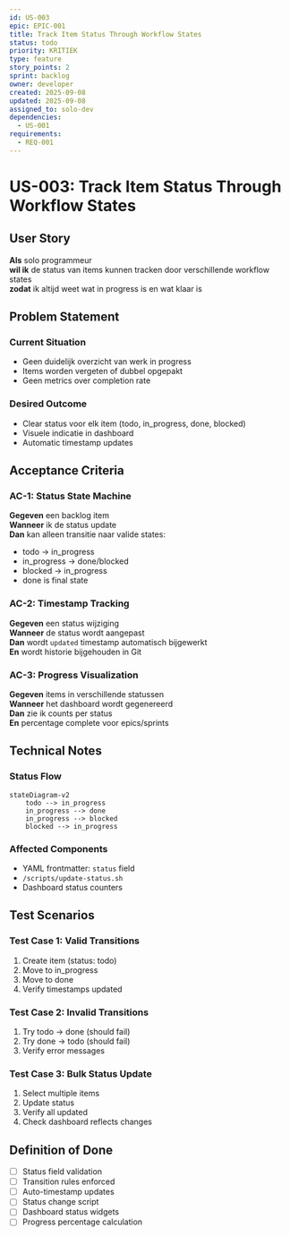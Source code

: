 ```yaml
---
id: US-003
epic: EPIC-001
title: Track Item Status Through Workflow States
status: todo
priority: KRITIEK
type: feature
story_points: 2
sprint: backlog
owner: developer
created: 2025-09-08
updated: 2025-09-08
assigned_to: solo-dev
dependencies:
  - US-001
requirements:
  - REQ-001
---
```


# US-003: Track Item Status Through Workflow States

## User Story
**Als** solo programmeur  
**wil ik** de status van items kunnen tracken door verschillende workflow states  
**zodat** ik altijd weet wat in progress is en wat klaar is

## Problem Statement
### Current Situation
- Geen duidelijk overzicht van werk in progress
- Items worden vergeten of dubbel opgepakt
- Geen metrics over completion rate

### Desired Outcome
- Clear status voor elk item (todo, in_progress, done, blocked)
- Visuele indicatie in dashboard
- Automatic timestamp updates

## Acceptance Criteria

### AC-1: Status State Machine
**Gegeven** een backlog item  
**Wanneer** ik de status update  
**Dan** kan alleen transitie naar valide states:
- todo → in_progress
- in_progress → done/blocked
- blocked → in_progress
- done is final state

### AC-2: Timestamp Tracking
**Gegeven** een status wijziging  
**Wanneer** de status wordt aangepast  
**Dan** wordt `updated` timestamp automatisch bijgewerkt  
**En** wordt historie bijgehouden in Git

### AC-3: Progress Visualization
**Gegeven** items in verschillende statussen  
**Wanneer** het dashboard wordt gegenereerd  
**Dan** zie ik counts per status  
**En** percentage complete voor epics/sprints

## Technical Notes

### Status Flow
```mermaid
stateDiagram-v2
    todo --> in_progress
    in_progress --> done
    in_progress --> blocked
    blocked --> in_progress
```

### Affected Components
- YAML frontmatter: `status` field
- `/scripts/update-status.sh`
- Dashboard status counters

## Test Scenarios

### Test Case 1: Valid Transitions
1. Create item (status: todo)
2. Move to in_progress
3. Move to done
4. Verify timestamps updated

### Test Case 2: Invalid Transitions
1. Try todo → done (should fail)
2. Try done → todo (should fail)
3. Verify error messages

### Test Case 3: Bulk Status Update
1. Select multiple items
2. Update status
3. Verify all updated
4. Check dashboard reflects changes

## Definition of Done
- [ ] Status field validation
- [ ] Transition rules enforced
- [ ] Auto-timestamp updates
- [ ] Status change script
- [ ] Dashboard status widgets
- [ ] Progress percentage calculation